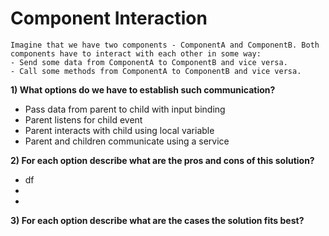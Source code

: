 # Component Interaction

```
Imagine that we have two components - ComponentA and ComponentB. Both components have to interact with each other in some way:
- Send some data from ComponentA to ComponentB and vice versa. 
- Call some methods from ComponentA to ComponentB and vice versa. 
```

**1) What options do we have to establish such communication?** <br/>
- Pass data from parent to child with input binding
- Parent listens for child event
- Parent interacts with child using local variable
- Parent and children communicate using a service

**2) For each option describe what are the pros and cons of this solution?** <br/>
- df
- 
- 

**3) For each option describe what are the cases the solution fits best?** <br/>
